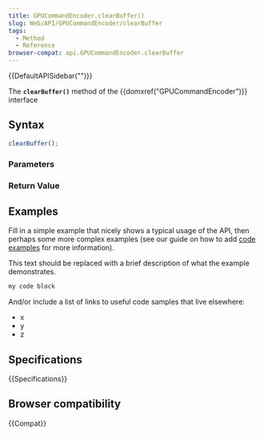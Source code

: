 ```yaml
---
title: GPUCommandEncoder.clearBuffer()
slug: Web/API/GPUCommandEncoder/clearBuffer
tags:
  - Method
  - Reference
browser-compat: api.GPUCommandEncoder.clearBuffer
---
```

{{DefaultAPISidebar("")}}

The **`clearBuffer()`** method of the {{domxref("GPUCommandEncoder")}} interface 

## Syntax

```js
clearBuffer();
```

### Parameters



### Return Value



## Examples

Fill in a simple example that nicely shows a typical usage of the API, then perhaps some more complex examples (see our guide on how to add [code examples](/en-US/docs/MDN/Contribute/Structures/Code_examples) for more information).

This text should be replaced with a brief description of what the example demonstrates.

```js
my code block
```

And/or include a list of links to useful code samples that live elsewhere:

*   x
*   y
*   z

## Specifications

{{Specifications}}

## Browser compatibility

{{Compat}}

